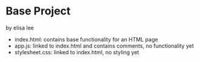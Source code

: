 # Base Project
by elisa lee

- index.html: contains base functionality for an HTML page
- app.js: linked to index.html and contains comments, no functionality yet
- stylesheet.css: linked to index.html, no styling yet
